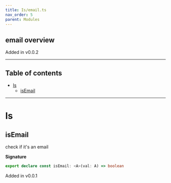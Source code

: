 ```yaml
---
title: Is/email.ts
nav_order: 5
parent: Modules
---
```


## email overview

Added in v0.0.2

---

<h2 class="text-delta">Table of contents</h2>

- [Is](#is)
  - [isEmail](#isemail)

---

# Is

## isEmail

check if it's an email

**Signature**

```ts
export declare const isEmail: <A>(val: A) => boolean
```

Added in v0.0.1
